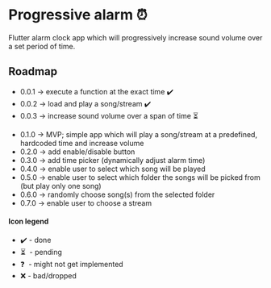 # Progressive alarm :alarm_clock:

Flutter alarm clock app which will progressively increase sound volume over a set period of time.

## Roadmap

- 0.0.1 &rarr; execute a function at the exact time :heavy_check_mark:
- 0.0.2 &rarr; load and play a song/stream :heavy_check_mark:
- 0.0.3 &rarr; increase sound volume over a span of time :hourglass_flowing_sand:

<!--- Spacing -->

- 0.1.0 &rarr; MVP; simple app which will play a song/stream at a predefined, hardcoded time and increase volume
- 0.2.0 &rarr; add enable/disable button
- 0.3.0 &rarr; add time picker (dynamically adjust alarm time)
- 0.4.0 &rarr; enable user to select which song will be played
- 0.5.0 &rarr; enable user to select which folder the songs will be picked from (but play only one song)
- 0.6.0 &rarr; randomly choose song(s) from the selected folder
- 0.7.0 &rarr; enable user to choose a stream


<!---
			  	  LEGEND:
	done 			- 		:heavy_check_mark:
	pending 		- 		:hourglass_flowing_sand:
    bad/dropped	 	-   	:x:
-->

#### Icon legend
- :heavy_check_mark: - done
- :hourglass_flowing_sand: &nbsp;- pending
- :question: &nbsp;- might not get implemented
- :x: - bad/dropped